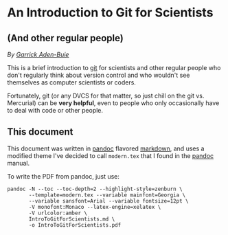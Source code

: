 # An Introduction to Git for Scientists 
## (And other regular people)

_By [Garrick Aden-Buie](http://garrickadenbuie.com)_

This is a brief introduction to [git] for scientists and other regular people
who don't regularly think about version control and who wouldn't see themselves
as computer scientists or coders.

Fortunately, git (or any DVCS for that matter, so just chill on the git vs.
Mercurial) can be **very helpful**, even to people who only occasionally
have to deal with code or other people.

## This document

This document was written in [pandoc] flavored [markdown], and uses a modified
theme I've decided to call `modern.tex` that I found in the [pandoc] manual.

To write the PDF from pandoc, just use:

```
pandoc -N --toc --toc-depth=2 --highlight-style=zenburn \
       --template=modern.tex --variable mainfont=Georgia \
       --variable sansfont=Arial --variable fontsize=12pt \
       -V monofont:Monaco --latex-engine=xelatex \
       -V urlcolor:amber \
       IntroToGitForScientists.md \
       -o IntroToGitForScientists.pdf 
```

[git]: http://git-scm.com
[pandoc]: http://johnmacfarlane.net/pandoc/
[markdown]: http://daringfireball.net/projects/markdown/
